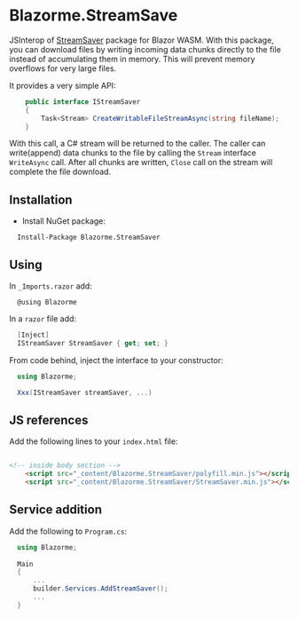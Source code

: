 # Blazorme.StreamSave
JSInterop of [StreamSaver](https://github.com/jimmywarting/StreamSaver.js) package for Blazor WASM. 
With this package, you can download files by writing incoming data chunks directly to the file instead of accumulating them in memory. 
This will prevent memory overflows for very large files.

It provides a very simple API:
```cs
    public interface IStreamSaver
    {
        Task<Stream> CreateWritableFileStreamAsync(string fileName);
    }
```
With this call, a C# stream will be returned to the caller. The caller can write(append) data chunks to the file by calling the `Stream` interface `WriteAsync` call. 
After all chunks are written, `Close` call on the stream will complete the file download.

## Installation
* Install NuGet package:
```
  Install-Package Blazorme.StreamSaver
```
## Using

In `_Imports.razor` add:
```
  @using Blazorme
```
In a `razor` file add:
```cs
  [Inject]
  IStreamSaver StreamSaver { get; set; }
```
From code behind, inject the interface to your constructor:
```cs
  using Blazorme;
```
```cs
  Xxx(IStreamSaver streamSaver, ...)
```

## JS references

Add the following lines to your `index.html` file:
```html

<!-- inside body section -->
    <script src="_content/Blazorme.StreamSaver/polyfill.min.js"></script>
    <script src="_content/Blazorme.StreamSaver/StreamSaver.min.js"></script>
```
## Service addition

Add the following to `Program.cs`: 
```cs
  using Blazorme;
  
  Main
  {
      ...
      builder.Services.AddStreamSaver();
      ...
  }
```

